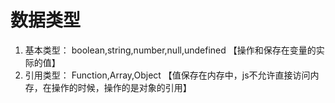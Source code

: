# 数据类型

1. 基本类型： boolean,string,number,null,undefined 【操作和保存在变量的实际的值】
2. 引用类型： Function,Array,Object 【值保存在内存中，js不允许直接访问内存，在操作的时候，操作的是对象的引用】
